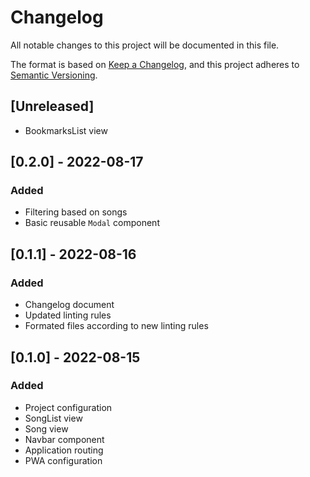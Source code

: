 # Changelog

All notable changes to this project will be documented in this file.

The format is based on [Keep a Changelog](https://keepachangelog.com/en/1.0.0/),
and this project adheres to [Semantic Versioning](https://semver.org/spec/v2.0.0.html).

## [Unreleased]

- BookmarksList view

## [0.2.0] - 2022-08-17

### Added

- Filtering based on songs
- Basic reusable `Modal` component

## [0.1.1] - 2022-08-16

### Added

- Changelog document
- Updated linting rules
- Formated files according to new linting rules

## [0.1.0] - 2022-08-15

### Added

- Project configuration
- SongList view
- Song view
- Navbar component
- Application routing
- PWA configuration
